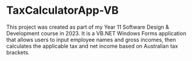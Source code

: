 # TaxCalculatorApp-VB
This project was created as part of my Year 11 Software Design &amp; Development course in 2023. It is a VB.NET Windows Forms application that allows users to input employee names and gross incomes, then calculates the applicable tax and net income based on Australian tax brackets.
